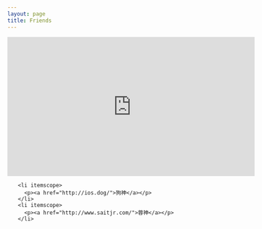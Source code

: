 ```yaml
---
layout: page
title: Friends
---
```


<div class="page">

  <iframe width="560" height="315" src="https://www.youtube.com/embed/Aotm6CQImJQ?autoplay=1&start=3" frameborder="0" allowfullscreen></iframe>

</div>

<ul class="posts">

    <li itemscope>
      <p><a href="http://ios.dog/">狗神</a></p>
    </li>
    <li itemscope>
      <p><a href="http://www.saitjr.com/">蓉神</a></p> 
    </li>

</ul>

